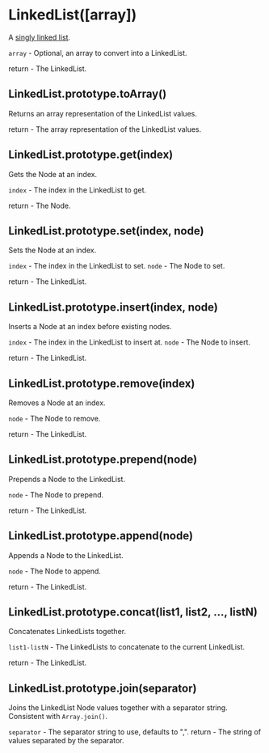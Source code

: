 # LinkedList([array]) #

A [singly linked list](http://en.wikipedia.org/wiki/Linked_list#Singly_linked_list).

`array` - Optional, an array to convert into a LinkedList.

return - The LinkedList.

## LinkedList.prototype.toArray() ##

Returns an array representation of the LinkedList values.

return - The array representation of the LinkedList values.

## LinkedList.prototype.get(index) ##

Gets the Node at an index.

`index` - The index in the LinkedList to get.

return - The Node.

## LinkedList.prototype.set(index, node) ##

Sets the Node at an index.

`index` - The index in the LinkedList to set.
`node` - The Node to set.

return - The LinkedList.

## LinkedList.prototype.insert(index, node) ##

Inserts a Node at an index before existing nodes.

`index` - The index in the LinkedList to insert at.
`node` - The Node to insert.

return - The LinkedList.

## LinkedList.prototype.remove(index) ##

Removes a Node at an index.

`node` - The Node to remove.

return - The LinkedList.

## LinkedList.prototype.prepend(node) ##

Prepends a Node to the LinkedList.

`node` -  The Node to prepend.

return - The LinkedList.

## LinkedList.prototype.append(node) ##

Appends a Node to the LinkedList.

`node` - The Node to append.

return - The LinkedList.

## LinkedList.prototype.concat(list1, list2, ..., listN) ##

Concatenates LinkedLists together.

`list1-listN` - The LinkedLists to concatenate to the current LinkedList.

return - The LinkedList.

## LinkedList.prototype.join(separator) ##

Joins the LinkedList Node values together with a separator string. Consistent with `Array.join()`.

`separator` - The separator string to use, defaults to ",".
return - The string of values separated by the separator.
